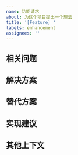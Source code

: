 ```yaml
---
name: 功能请求
about: 为这个项目提出一个想法
title: '[Feature] '
labels: enhancement
assignees: ''
---
```


## 相关问题
<!-- 你的功能请求是否与某个问题相关？请描述。 -->

## 解决方案
<!-- 描述你想要的解决方案 -->

## 替代方案
<!-- 描述你考虑过的任何替代解决方案或功能 -->

## 实现建议
<!-- 如果你有关于如何实现这个功能的具体想法，请在这里描述 -->

## 其他上下文
<!-- 在这里添加关于功能请求的任何其他上下文或截图 --> 